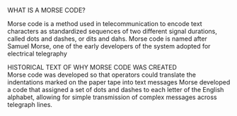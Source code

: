 WHAT IS A MORSE CODE?

Morse code is a method used in telecommunication to encode text characters as standardized sequences of two different signal durations, called dots and dashes, or dits and dahs. Morse code is named after Samuel Morse, one of the early developers of the system adopted for electrical telegraphy

HISTORICAL TEXT OF WHY MORSE CODE WAS CREATED  
Morse code was developed so that operators could translate the indentations marked on the paper tape into text messages
Morse developed a code that assigned a set of dots and dashes to each letter of the English alphabet, allowing for simple transmission of complex messages across telegraph lines.
